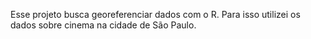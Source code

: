 Esse projeto busca georeferenciar dados com o R. Para isso utilizei os dados sobre cinema na cidade de São Paulo.

